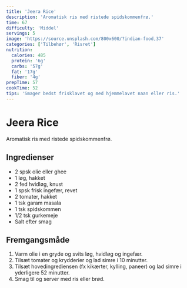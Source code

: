 ```yaml
---
title: 'Jeera Rice'
description: 'Aromatisk ris med ristede spidskommenfrø.'
time: 67
difficulty: 'Middel'
servings: 5
image: 'https://source.unsplash.com/800x600/?indian-food,37'
categories: ['Tilbehør', 'Risret']
nutrition:
  calories: 485
  protein: '6g'
  carbs: '57g'
  fat: '17g'
  fiber: '4g'
prepTime: 57
cookTime: 52
tips: 'Smager bedst frisklavet og med hjemmelavet naan eller ris.'
---
```


# Jeera Rice

Aromatisk ris med ristede spidskommenfrø.

## Ingredienser

- 2 spsk olie eller ghee  
- 1 løg, hakket  
- 2 fed hvidløg, knust  
- 1 spsk frisk ingefær, revet  
- 2 tomater, hakket  
- 1 tsk garam masala  
- 1 tsk spidskommen  
- 1/2 tsk gurkemeje  
- Salt efter smag

## Fremgangsmåde

1. Varm olie i en gryde og svits løg, hvidløg og ingefær.
2. Tilsæt tomater og krydderier og lad simre i 10 minutter.
3. Tilsæt hovedingrediensen (fx kikærter, kylling, paneer) og lad simre i yderligere 52 minutter.
4. Smag til og server med ris eller brød.
